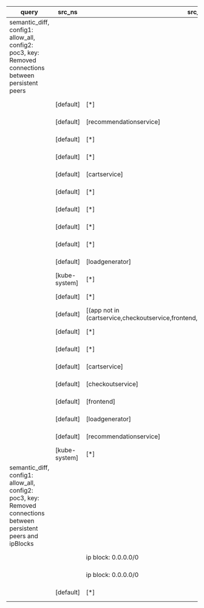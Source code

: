 |query|src_ns|src_pods|dst_ns|dst_pods|connection|
|---|---|---|---|---|---|
|semantic_diff, config1: allow_all, config2: poc3, key: Removed connections between persistent peers||||||
||[default]|[*]|[default]|[productcatalogservice]|All but TCP 3550,|
||[default]|[recommendationservice]|[default]|[*]|All but TCP 3550,|
||[default]|[*]|[default]|[(app in (paymentservice,shippingservice))]|All but TCP 50051,|
||[default]|[*]|[default]|[checkoutservice]|All but TCP 5050,|
||[default]|[cartservice]|[default]|[*]|All but TCP 6379,|
||[default]|[*]|[kube-system]|[*]|All but UDP 53,|
||[default]|[*]|[default]|[currencyservice]|All but TCP 7000,|
||[default]|[*]|[default]|[cartservice]|All but TCP 7070,|
||[default]|[*]|[default]|[(app in (emailservice,recommendationservice))]|All but TCP 8080,|
||[default]|[loadgenerator]|[default]|[*]|All but TCP 8080,|
||[kube-system]|[*]|[default]|[*]|All but TCP 8080,|
||[default]|[*]|[default]|[adservice]|All but TCP 9555,|
||[default]|[(app not in (cartservice,checkoutservice,frontend,loadgenerator,recommendationservice))]|[default,kube-system]|[*]|All connections|
||[default]|[*]|[default]|[loadgenerator]|All connections|
||[default]|[*]|[kube-system]|[etcd-operator]|All connections|
||[default]|[cartservice]|[default]|[(app not in (cartservice,loadgenerator,redis-cart))]|All connections|
||[default]|[checkoutservice]|[default]|[(app in (adservice,frontend,recommendationservice,redis-cart))]|All connections|
||[default]|[frontend]|[default]|[(app in (emailservice,paymentservice,redis-cart))]|All connections|
||[default]|[loadgenerator]|[default]|[(app not in (frontend,loadgenerator))]|All connections|
||[default]|[recommendationservice]|[default]|[(app not in (loadgenerator,productcatalogservice,recommendationservice))]|All connections|
||[kube-system]|[*]|[default]|[(app not in (frontend))]|All connections|
|semantic_diff, config1: allow_all, config2: poc3, key: Removed connections between persistent peers and ipBlocks||||||
|||ip block: 0.0.0.0/0|[default]|[*]|All but TCP 8080,|
|||ip block: 0.0.0.0/0|[default]|[(app not in (frontend))]|All connections|
||[default]|[*]||ip block: 0.0.0.0/0|All connections|

